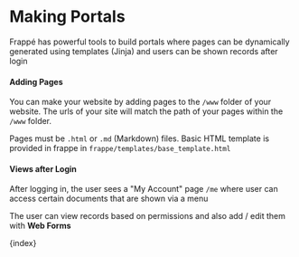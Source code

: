<!-- add-breadcrumbs -->
# Making Portals

Frappé has powerful tools to build portals where pages can be dynamically generated using templates (Jinja) and users can be shown records after login

#### Adding Pages

You can make your website by adding pages to the `/www` folder of your website. The urls of your site will match the path of your pages within the `/www` folder.

Pages must be `.html` or `.md` (Markdown) files. Basic HTML template is provided in frappe in `frappe/templates/base_template.html`

#### Views after Login

After logging in, the user sees a "My Account" page `/me` where user can access certain documents that are shown via a menu

The user can view records based on permissions and also add / edit them with **Web Forms**

{index}
